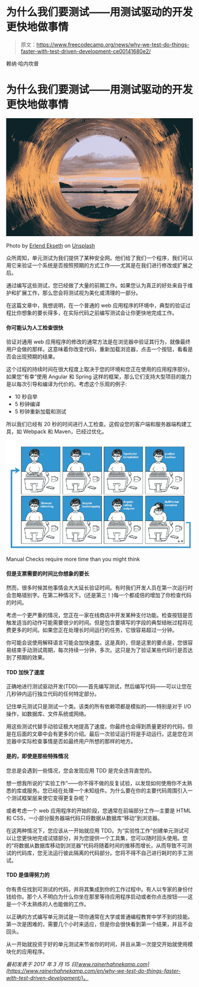 # 为什么我们要测试——用测试驱动的开发更快地做事情

> 原文：<https://www.freecodecamp.org/news/why-we-test-do-things-faster-with-test-driven-development-ce00141680e2/>

赖纳·哈内坎普

# 为什么我们要测试——用测试驱动的开发更快地做事情

![mMHXwpchQBIjZznUiyKOehx2SFJyf3FMunBC](img/e6a34662173f6db7bc1f65c7d880a87f.png)

Photo by [Erlend Ekseth](https://unsplash.com/photos/0a5VbkqqFFE?utm_source=unsplash&utm_medium=referral&utm_content=creditCopyText) on [Unsplash](https://unsplash.com/search/photos/test?utm_source=unsplash&utm_medium=referral&utm_content=creditCopyText)

众所周知，单元测试为我们提供了某种安全网。他们给了我们一个程序，我们可以用它来验证一个系统是否按照预期的方式工作——尤其是在我们进行修改或扩展之后。

通过编写这些测试，您已经做了大量的前期工作。如果您认为真正的好处来自于维护和扩展工作，那么您会将测试视为美化或清理的一部分。

在这篇文章中，我想说明，在一个普通的 web 应用程序的环境中，典型的验证过程比你想象的要长得多，在实际代码之前编写测试会让你更快地完成工作。

#### 你可能认为人工检查很快

验证对通用 web 应用程序的修改的通常方法是在浏览器中验证其行为，就像最终用户会做的那样。这意味着你改变代码，重新加载浏览器，点击一个按钮，看看是否会出现预期的结果。

这个过程的持续时间在很大程度上取决于您的环境和您正在使用的应用程序部分。如果您“有幸”使用 Angular 和 Spring 这样的框架，那么它们支持大型项目的能力是以每次引导和编译为代价的。考虑这个乐观的例子:

*   10 秒自举
*   5 秒钟编译
*   5 秒钟重新加载和测试

所以我们已经有 20 秒的时间进行人工检查。这假设您的客户端和服务器端构建工具，如 Webpack 和 Maven，已经过优化。

![1XdNOR82xVsdoCNIlgGw7khYRfNi2RWod0rN](img/da2bddbc5a8a1be7b788db89e8b73dc3.png)

Manual Checks require more time than you might think

#### 但是支票需要的时间比你想象的要长

然而，很多时候其他事情会大大延长验证时间。有时我们开发人员在第一次运行时会忽略错别字。在第二种情况下。(还是第三！)每一个都成倍的增加了你检查代码的时间。

考虑一个更严重的情况，您正在一家在线商店中开发某种支付功能。检查按钮是否触发适当的动作可能需要很少的时间。但是包含要填写的字段的典型结帐过程将花费更多的时间。如果您正在处理长时间运行的任务，它很容易超过一分钟。

你可能会说使用解释语言可能会加快速度。这是真的，但是这里的要点是，您很容易结束手动测试周期，每次持续一分钟，多次。这只是为了验证某些代码行是否达到了预期的效果。

#### TDD 加快了速度

正确地进行测试驱动开发(TDD)——首先编写测试，然后编写代码——可以让您在几秒钟内运行独立代码的任何特定部分。

记住单元测试只是测试一个类。该类的所有依赖项都是模拟的——特别是对于 I/O 操作，如数据库、文件系统或网络。

用这些测试代替手动验证极大地提高了速度。你最终也会得到质量更好的代码，但是在后面的文章中会有更多的介绍。最后一次验证运行将是手动运行。这是您在浏览器中实际检查事情是否如最终用户所想的那样的地方。

#### 是的，即使是那些特殊情况

您总是会遇到一些情况，您会发现应用 TDD 是完全违背直觉的。

想一想我所说的“实验工作”——你不得不做的反复试验，以发现如何使用你不太熟悉的库或服务。您已经在处理一个未知组件。为什么要在你的主要代码周围引入一个测试框架层来使它变得更复杂呢？

或者考虑一个 web 应用程序的开始阶段，您通常在前端部分工作—主要是 HTML 和 CSS，一小部分服务器端代码只将数据从数据库“移动”到浏览器。

在这两种情况下，您应该从一开始就应用 TDD。为“实验性工作”创建单元测试可以让您更快地完成试错部分，并为您提供一个工具集，您可以随时回头使用。您的“将数据从数据库移动到浏览器”代码将随着时间的推移而增长，从而导致不可测试的代码库，您无法运行彼此隔离的代码部分。您将不得不自己进行耗时的手工测试。

#### TDD 是值得努力的

你有责任找到可测试的代码，并将其集成到你的工作过程中。有人以专家的身份付钱给你。那个人不明白为什么你坐在那里等待应用程序启动或者你点击按钮——这是一个不太熟练的人也能做的工作。

以正确的方式编写单元测试是一项你通常在大学或普通编程教育中学不到的技能。第一次是困难的，需要几个小时来适应，但是你会很快看到第一个结果，并且不会回头。

从一开始就投资于好的单元测试来节省你的时间，并且从第一次提交开始就使用模块化的应用程序。

*最初发表于 2017 年 3 月 15 日[www.rainerhahnekamp.com](https://www.rainerhahnekamp.com/en/why-we-test-do-things-faster-with-test-driven-development/)。*